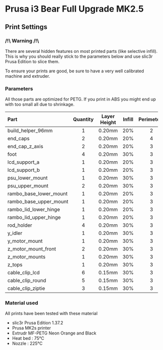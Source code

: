 # Prusa i3 Bear Full Upgrade MK2.5

## Print Settings

### /!\ Warning /!\

There are several hidden features on most printed parts (like selective infill). This is why you should really stick to the parameters below and use slic3r Prusa Edition to slice them.

To ensure your prints are good, be sure to have a very well calibrated machine and extruder.


### Parameters

All those parts are optimized for PETG. If you print in ABS you might end up with too small all due to shrinkage.

| Part | Quantity | Layer Height | Infill | Perimeters | Top/Bottom Layers | Brim |
|:----|:----:|:----:|:----:|:----:|:----:|:----:|
| build_helper_96mm      | 1 | 0.20mm | 20% | 2 | 5 | No |
| end_caps               | 2 | 0.20mm | 20% | 4 | 5 | No |
| end_cap_z_axis         | 2 | 0.20mm | 20% | 3 | 5 | No |
| foot                   | 4 | 0.20mm | 30% | 3 | 5 | No |
| lcd_support_a          | 1 | 0.20mm | 20% | 3 | 5 | No |
| lcd_support_b          | 1 | 0.20mm | 20% | 3 | 5 | No |
| psu_lower_mount        | 1 | 0.20mm | 30% | 3 | 5 | No |
| psu_upper_mount        | 2 | 0.20mm | 30% | 3 | 5 | No |
| rambo_base_lower_mount | 1 | 0.20mm | 20% | 3 | 5 | No |
| rambo_base_upper_mount | 1 | 0.20mm | 20% | 3 | 5 | No |
| rambo_lid_lower_hinge  | 1 | 0.20mm | 20% | 3 | 5 | No |
| rambo_lid_upper_hinge  | 1 | 0.20mm | 20% | 3 | 5 | No |
| rod_holder             | 4 | 0.20mm | 30% | 3 | 5 | No |
| y_idler                | 1 | 0.20mm | 30% | 3 | 5 | No |
| y_motor_mount          | 1 | 0.20mm | 30% | 3 | 5 | Recommended |
| z_motor_mount_front    | 2 | 0.20mm | 30% | 3 | 5 | No |
| z_motor_mounts         | 1 | 0.20mm | 30% | 3 | 5 | Recommended |
| z_tops                 | 1 | 0.20mm | 30% | 3 | 5 | Recommended |
| cable_clip_lcd         | 6 | 0.15mm | 30% | 3 | 5 | No |
| cable_clip_round       | 5 | 0.15mm | 30% | 3 | 5 | No |
| cable_clip_ziptie      | 3 | 0.15mm | 30% | 3 | 5 | No |


### Material used

All prints have been tested with these material

* slic3r Prusa Edition 1.37.2
* Prusa MK2s printer
* Extrudr MF-PETG Neon Orange and Black
* Heat bed : 75°C
* Nozzle : 225°C